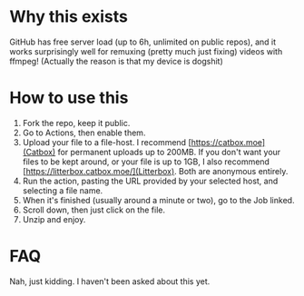 # Why this exists
GitHub has free server load (up to 6h, unlimited on public repos), and it works surprisingly well for remuxing (pretty much just fixing) videos with ffmpeg!
(Actually the reason is that my device is dogshit)
# How to use this
1. Fork the repo, keep it public.
2. Go to Actions, then enable them.
3. Upload your file to a file-host. I recommend [https://catbox.moe](Catbox) for permanent uploads up to 200MB. If you don't want your files to be kept around, or your file is up to 1GB, I also recommend [https://litterbox.catbox.moe/](Litterbox). Both are anonymous entirely.
4. Run the action, pasting the URL provided by your selected host, and selecting a file name.
5. When it's finished (usually around a minute or two), go to the Job linked.
6. Scroll down, then just click on the file.
7. Unzip and enjoy.
# FAQ
Nah, just kidding. I haven't been asked about this yet.
